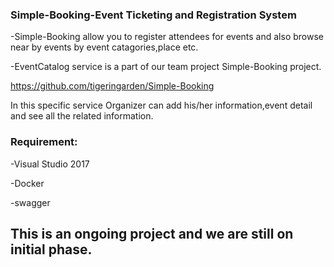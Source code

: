
### Simple-Booking-Event Ticketing and Registration System
-Simple-Booking allow you to register attendees for events and also browse near by events by event catagories,place etc.

-EventCatalog service is a part of our team project Simple-Booking project.

https://github.com/tigeringarden/Simple-Booking

In this specific service Organizer can add his/her information,event detail and see all the related information.

### Requirement:

-Visual Studio 2017

-Docker

-swagger


## This is an ongoing project and we are still on initial phase.
